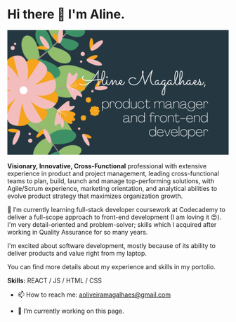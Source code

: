 
# Hi there 👋 I'm Aline.

![Banner](./AlineMagalhaes.png)


**Visionary, Innovative, Cross-Functional** professional with extensive experience in product and project management, leading cross-functional teams to plan, build, launch and manage top-performing solutions, with Agile/Scrum experience, marketing orientation, and analytical abilities to evolve product strategy that maximizes organization growth.

🌱 I’m currently learning full-stack developer coursework at Codecademy to deliver a full-scope approach to front-end development (I am loving it 😍). I'm very detail-oriented and problem-solver; skills which I acquired after working in Quality Assurance for so many years.

I'm excited about software development, mostly because of its ability to deliver products and value right from my laptop.

You can find more details about my experience and skills in my portolio.

**Skills:** REACT / JS / HTML / CSS

- 📫 How to reach me: aoliveiramagalhaes@gmail.com

- 🔭 I’m currently working on this page. 
